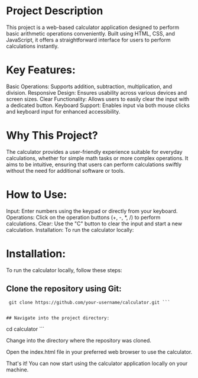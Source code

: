 
# Project Description
This project is a web-based calculator application designed to perform basic arithmetic operations conveniently. Built using HTML, CSS, and JavaScript, it offers a straightforward interface for users to perform calculations instantly.

# Key Features:

Basic Operations: Supports addition, subtraction, multiplication, and division.
Responsive Design: Ensures usability across various devices and screen sizes.
Clear Functionality: Allows users to easily clear the input with a dedicated button.
Keyboard Support: Enables input via both mouse clicks and keyboard input for enhanced accessibility.

# Why This Project?
The calculator provides a user-friendly experience suitable for everyday calculations, whether for simple math tasks or more complex operations. It aims to be intuitive, ensuring that users can perform calculations swiftly without the need for additional software or tools.

# How to Use:
Input: Enter numbers using the keypad or directly from your keyboard.
Operations: Click on the operation buttons (+, -, *, /) to perform calculations.
Clear: Use the "C" button to clear the input and start a new calculation.
Installation:
To run the calculator locally:

# Installation:

To run the calculator locally, follow these steps:

## Clone the repository using Git:

```
 git clone https://github.com/your-username/calculator.git ```


## Navigate into the project directory:

```
cd calculator ```

Change into the directory where the repository was cloned.

Open the index.html file in your preferred web browser to use the calculator.

That's it! You can now start using the calculator application locally on your machine.
